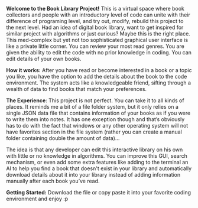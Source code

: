 **Welcome to the Book Library Project!** This is a virtual space where book collectors and people with an introductory level of code can unite with their difference of programing level, and try out, modify, rebuild this project to the next level. Had an idea of digital book library, want to get inspired for similar project with algorithms or just curious? Maybe this is the right place.
This med-complex but yet not too sophisticated graphical user interface is like a private little corner. You can review your most read genres. You are given the ability to edit the code with no prior knowledge in coding. You can edit details of your own books.

**How it works:** After you have read or become interested in a book or a topic you like, you have the option to add the details about the book to the code environment. The system acts like a knowledgeable friend, sifting through a wealth of data to find books that match your preferences.

**The Experience**: This project is not perfect. You can take it to all kinds of places. It reminds me a bit of a file folder system, but it only relies on a single JSON data file that contains information of your books as if you were to write them into notes. It has one exception though and that’s obviously has to do with the fact that windows or any other operating system will not have favorites section in the file system (rather you can create a manual folder containing double the amount of data)...

The idea is that any developer can edit this interactive library on his own with little or no knowledge in algorithms. You can improve this GUI, search mechanism, or even add some extra features like adding to the terminal an AI to help you find a book that doesn't exist in your library and automatically download details about it into your library instead of adding information manually after each book you’ve read.

**Getting Started:** Download the file or copy paste it into your favorite coding environment and enjoy :p

